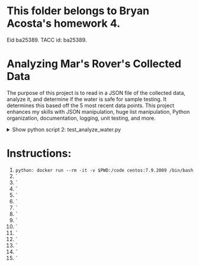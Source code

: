 # This folder belongs to Bryan Acosta's homework 4.
Eid ba25389. TACC id: ba25389.

# Analyzing Mar's Rover's Collected Data
The purpose of this project is to read in a JSON file of the collected data, analyze it, and determine if the water is safe for sample testing. It determines this based off the 5 most recent data points. This project enhances my skills with JSON manipulation, huge list manipulation, Python organization, documentation, logging, unit testing, and more.

<details>
<summary>Show python script 2: test_analyze_water.py </summary>
Python

```python:


if __name__ == '__pytest__':
    pytest()
```
</details>



# Instructions: 

1. ```python: docker run --rm -it -v $PWD:/code centos:7.9.2009 /bin/bash```
2. `
3. `
4. `
5. `
6. `
7. `
8. `
9. `
10. `
11. `
12. `
13. `
14. `
15. `
